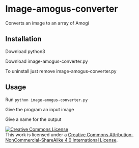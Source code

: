 # Image-amogus-converter
Converts an image to an array of Amogi

## Installation
Download python3

Download image-amogus-converter.py

To uninstall just remove image-amogus-converter.py
## Usage
Run ```python image-amogus-converter.py```

Give the program an input image

Give a name for the output


<a rel="license" href="http://creativecommons.org/licenses/by-nc-sa/4.0/"><img alt="Creative Commons License" style="border-width:0" src="https://i.creativecommons.org/l/by-nc-sa/4.0/88x31.png" /></a><br />This work is licensed under a <a rel="license" href="http://creativecommons.org/licenses/by-nc-sa/4.0/">Creative Commons Attribution-NonCommercial-ShareAlike 4.0 International License</a>.
